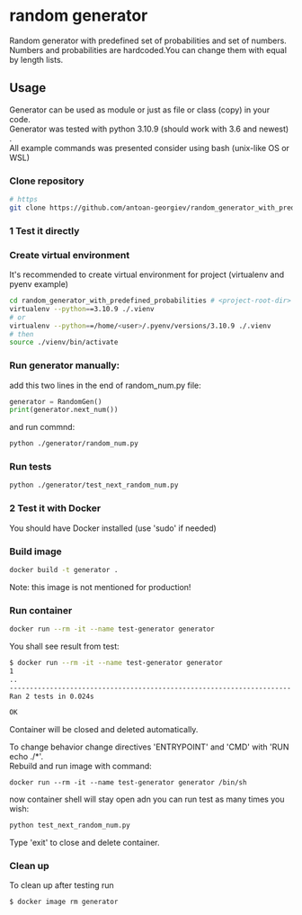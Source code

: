 # random generator
Random generator with predefined set of probabilities and set of numbers.   
Numbers and probabilities are hardcoded.You can change them with equal by length lists.  

## Usage  
Generator can be used as module or just as file or class (copy) in your code.  
Generator was tested with python 3.10.9 (should work with 3.6 and newest) .  
All example commands was presented consider using bash (unix-like OS or WSL)
### Clone repository
```bash
# https
git clone https://github.com/antoan-georgiev/random_generator_with_predefined_probabilities.git
```  

### 1 Test it directly  
### Create virtual environment
It's recommended to create virtual environment for project (virtualenv and pyenv example)
```bash
cd random_generator_with_predefined_probabilities # <project-root-dir>
virtualenv --python==3.10.9 ./.vienv
# or 
virtualenv --python==/home/<user>/.pyenv/versions/3.10.9 ./.vienv
# then
source ./vienv/bin/activate
```  
### Run generator manually:
add this two lines in the end of random_num.py file:
```python
generator = RandomGen()
print(generator.next_num())
```  
and run commnd:  
```bash
python ./generator/random_num.py
```  
### Run tests
```bash
python ./generator/test_next_random_num.py
```  

### 2 Test it with Docker
You should have Docker installed (use 'sudo' if needed)
### Build image
```bash
docker build -t generator .
```  
Note: this image is not mentioned for production!  

### Run container
```bash
docker run --rm -it --name test-generator generator
```  
You shall see result from test:
```bash
$ docker run --rm -it --name test-generator generator
1
..
----------------------------------------------------------------------
Ran 2 tests in 0.024s

OK
```  
Container will be closed and deleted automatically.  

To change behavior change directives 'ENTRYPOINT' and 'CMD' with 'RUN echo ./*'.  
Rebuild and run image with command:  
```
docker run --rm -it --name test-generator generator /bin/sh
```  
now container shell will stay open adn you can run test as many times you wish:  
```bash
python test_next_random_num.py
```  
Type 'exit' to close and delete container. 

### Clean up
To clean up after testing run  
```bash
$ docker image rm generator
```  
